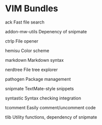 # VIM Bundles

ack
    Fast file search

addon-mw-utils
    Depenency of snipmate

ctrlp
    File opener

hemisu
    Color scheme

markdown
    Markdown syntax

nerdtree
    File tree explorer

pathogen
    Package management

snipmate
    TextMate-style snippets

syntastic
    Syntax checking integration

tcomment
    Easily comment/uncomment code

tlib
    Utility functions, dependency of snipmate
